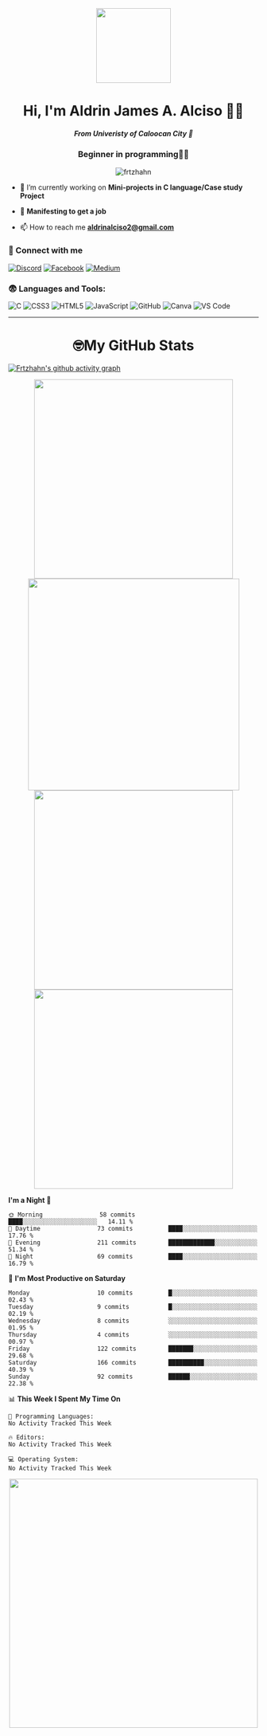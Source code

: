 <div align="center">
  <img height="150" src="https://miro.medium.com/v2/1*tGHAV9yItR_FISNYM7HGqQ.gif"  />
</div>

<h1 align="center">Hi, I'm Aldrin James A. Alciso 👨‍💻</h1>
<h5 align="center">From Univeristy of Caloocan City 🏫</h1>
<h3 align="center">Beginner in programming🥀💔</h3>

<p align="center"> <img src="https://komarev.com/ghpvc/?username=frtzhahn&label=Profile%20views&color=0e75b6&style=flat" alt="frtzhahn" /> </p>


- 🤗 I’m currently working on **Mini-projects in C language/Case study Project**

- 🤞 **Manifesting to get a job**

- 📫 How to reach me **aldrinalciso2@gmail.com**


### 🤝 Connect with me

[![Discord](https://img.shields.io/badge/Discord-5865F2?style=for-the-badge&logo=discord&logoColor=white)](https://discord.com/users/drin0_o)
[![Facebook](https://img.shields.io/badge/Facebook-1877F2?style=for-the-badge&logo=facebook&logoColor=white)](https://web.facebook.com/aldrin.alciso.2024)
[![Medium](https://img.shields.io/badge/Medium-12100E?style=for-the-badge&logo=medium&logoColor=white)](https://medium.com/@liohaym)

</p>

### 😨 Languages and Tools:

![C](https://img.shields.io/badge/C-00599C?style=for-the-badge&logo=c&logoColor=white)
![CSS3](https://img.shields.io/badge/CSS3-1572B6?style=for-the-badge&logo=css3&logoColor=white)
![HTML5](https://img.shields.io/badge/HTML5-E34F26?style=for-the-badge&logo=html5&logoColor=white)
![JavaScript](https://img.shields.io/badge/JavaScript-F7DF1E?style=for-the-badge&logo=javascript&logoColor=black)
![GitHub](https://img.shields.io/badge/GitHub-181717?style=for-the-badge&logo=github&logoColor=white)
![Canva](https://img.shields.io/badge/Canva-00C4CC?style=for-the-badge&logo=canva&logoColor=white)
![VS Code](https://img.shields.io/badge/VS%20Code-007ACC?style=for-the-badge&logo=visual-studio-code&logoColor=white)


---
<h1 align="center">🤓My GitHub Stats</h1>

[![Frtzhahn's github activity graph](https://github-readme-activity-graph.vercel.app/graph?username=Frtzhahn&theme=react)](https://github.com/ashutosh00710/github-readme-activity-graph)

<div align="center">
<img width="400" src="https://github-readme-stats.vercel.app/api?username=frtzhahn&show_icons=true&theme=react&hide_border=true&bg_color=00000000" />
<img width="425" src="https://github-readme-streak-stats.herokuapp.com?user=frtzhahn&theme=react&hide_border=true&background=00000000" />
<img width="400" src="https://wakatime.com/share/@frtzhahn/209b0bef-acd5-4b35-aa39-21a7497fd361.svg">
<img width="400" src="https://github-readme-stats.vercel.app/api/top-langs/?username=frtzhahn&layout=compact&theme=react&hide=Jupyter%20Notebook&hide_border=true&bg_color=00000000" />
</div>



<!--START_SECTION:waka-->
**I'm a Night 🦉** 

```text
🌞 Morning                58 commits          ████░░░░░░░░░░░░░░░░░░░░░   14.11 % 
🌆 Daytime                73 commits          ████░░░░░░░░░░░░░░░░░░░░░   17.76 % 
🌃 Evening                211 commits         █████████████░░░░░░░░░░░░   51.34 % 
🌙 Night                  69 commits          ████░░░░░░░░░░░░░░░░░░░░░   16.79 % 
```
📅 **I'm Most Productive on Saturday** 

```text
Monday                   10 commits          █░░░░░░░░░░░░░░░░░░░░░░░░   02.43 % 
Tuesday                  9 commits           █░░░░░░░░░░░░░░░░░░░░░░░░   02.19 % 
Wednesday                8 commits           ░░░░░░░░░░░░░░░░░░░░░░░░░   01.95 % 
Thursday                 4 commits           ░░░░░░░░░░░░░░░░░░░░░░░░░   00.97 % 
Friday                   122 commits         ███████░░░░░░░░░░░░░░░░░░   29.68 % 
Saturday                 166 commits         ██████████░░░░░░░░░░░░░░░   40.39 % 
Sunday                   92 commits          ██████░░░░░░░░░░░░░░░░░░░   22.38 % 
```


📊 **This Week I Spent My Time On** 

```text
💬 Programming Languages: 
No Activity Tracked This Week

🔥 Editors: 
No Activity Tracked This Week

💻 Operating System: 
No Activity Tracked This Week
```


<!--END_SECTION:waka-->


<div align="center">
<img height="500"src="https://media.tenor.com/q5JB-FKUvSIAAAAM/queendugif-peace.gif"/>
</div>






